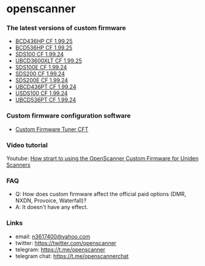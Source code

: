 # openscanner

### The latest versions of custom firmware
- [BCD436HP CF 1.99.25](https://github.com/x27/openscanner/tree/main/uniden/bcd436hp/fw/mod)
- [BCD536HP CF 1.99.25](https://github.com/x27/openscanner/tree/main/uniden/bcd536hp/fw/mod)
- [SDS100 CF 1.99.24](https://github.com/x27/openscanner/tree/main/uniden/sds100/fw/mod)
- [UBCD3600XLT CF 1.99.25](https://github.com/x27/openscanner/tree/main/uniden/ubcd3600xlt/mod)
- [SDS100E CF 1.99.24](https://github.com/x27/openscanner/tree/main/uniden/sds100e/mod)
- [SDS200 CF 1.99.24](https://github.com/x27/openscanner/tree/main/uniden/sds200/mod)
- [SDS200E CF 1.99.24](https://github.com/x27/openscanner/tree/main/uniden/sds200e/mod)
- [UBCD436PT CF 1.99.24](https://github.com/x27/openscanner/tree/main/uniden/ubcd436pt/mod)
- [USDS100 CF 1.99.24](https://github.com/x27/openscanner/tree/main/uniden/usds100/mod)
- [UBCD536PT CF 1.99.24](https://github.com/x27/openscanner/tree/main/uniden/ubcd536pt/mod)

### Custom firmware configuration software
- [Custom Firmware Tuner CFT](https://github.com/x27/CFT)

### Video tutorial

Youtube: [How strart to using the OpenScanner Custom Firmware for Uniden Scanners](https://www.youtube.com/watch?v=alfvpBevngc)

### FAQ

* Q: How does custom firmware affect the official paid options (DMR, NXDN, Provoice, Waterfall)?
* A: It doesn't have any effect.


### Links

- email: n3617400@yahoo.com
- twitter:  https://twitter.com/openscanner
- telegram: https://t.me/openscanner
- telegram chat: https://t.me/openscannerchat
